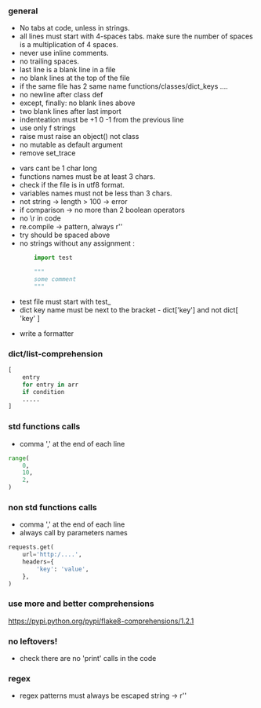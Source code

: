 ### general
+ No tabs at code, unless in strings.
+ all lines must start with 4-spaces tabs. make sure the number of spaces is a multiplication of 4 spaces.
+ never use inline comments.
+ no trailing spaces.
+ last line is a blank line in a file
+ no blank lines at the top of the file
+ if the same file has 2 same name functions/classes/dict_keys ....
+ no newline after class def
+ except, finally: no blank lines above
+ two blank lines after last import
+ indenteation must be +1 0 -1 from the previous line
+ use only f strings
+ raise must raise an object() not class
+ no mutable as default argument
+ remove set_trace
- vars cant be 1 char long
- functions names must be at least 3 chars.
- check if the file is in utf8 format.
- variables names must not be less than 3 chars.
- not string -> length > 100 -> error
- if comparison -> no more than 2 boolean operators
- no \r in code
- re.compile -> pattern, always r''
- try should be spaced above
- no strings without any assignment :
    ```python
        import test

        """
        some comment
        """
    ```
- test file must start with test_
- dict key name must be next to the bracket - dict['key'] and not dict[ 'key' ]
* write a formatter



### dict/list-comprehension
```python
[
    entry
    for entry in arr
    if condition
    .....
]
```

### std functions calls
- comma ',' at the end of each line

```python
range(
    0,
    10,
    2,
)
```

### non std functions calls
- comma ',' at the end of each line
- always call by parameters names

```python
requests.get(
    url='http:/....',
    headers={
        'key': 'value',
    },
)
```

### use more and better comprehensions
https://pypi.python.org/pypi/flake8-comprehensions/1.2.1

### no leftovers!
- check there are no 'print' calls in the code

### regex
- regex patterns must always be escaped string -> r''

